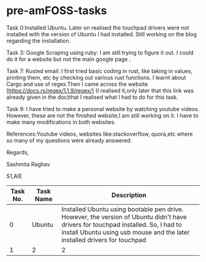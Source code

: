 # pre-amFOSS-tasks
Task 0:Installed Ubuntu. Later on realised the touchpad drivers were not installed with the version of Ubuntu I had installed.
      Still working on the blog regarding the installation.
      
Task 3: Google Scraping using ruby: I am still trying to figure it out. I could do it for a website but not the main google page .

Task 7: Rusted email: I first tried basic coding in rust, like taking in values, printing them, etc by checking out various rust functions. I learnt about Cargo and use of regex.Then I came across the website [https://docs.rs/regex/1.1.9/regex/] (I realised it,only later that this link was already given in the doc)that I realised what I had to do for this task.

Task 9: I have tried to make a personal website by watching youtube videos. However, these are not the finished website,I am still working on it. I have to make many modifications in both websites.


References:Youtube videos, websites like:stackoverflow, quora,etc where so many of my questions were already answered.



Regards,

Sashmita Raghav

S1,AIE


Task No. | Task Name | Description
--- | --- | ---
0| Ubuntu  | Installed Ubuntu using bootable pen drive. However, the version of Ubuntu didn't have drivers for touchpad installed. So, I had to install Ubuntu using usb mouse and the later installed drivers for touchpad
1 |2  | 2
